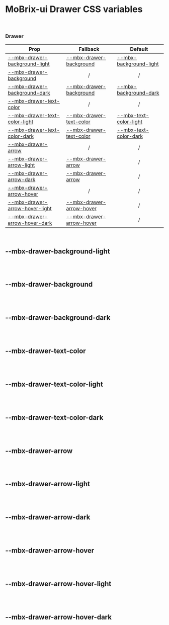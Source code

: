 # MoBrix-ui Drawer CSS variables

<br>

### Drawer

| Prop                                                            | Fallback                                            | Default                                                           |
| --------------------------------------------------------------- | --------------------------------------------------- | ----------------------------------------------------------------- |
| [--mbx-drawer-background-light](#mbx-drawer-background-light)   | [--mbx-drawer-background](#mbx-drawer-background)   | [--mbx-background-light](global-css-vars.md#mbx-background-light) |
| [--mbx-drawer-background](#mbx-drawer-background)               | <div style="text-align:center;width:100%;">/</div>  | <div style="text-align:center;width:100%;">/</div>                |
| [--mbx-drawer-background-dark](#mbx-drawer-background-dark)     | [--mbx-drawer-background](#mbx-drawer-background)   | [--mbx-background-dark](global-css-vars.md#mbx-background-dark)   |
| [--mbx-drawer-text-color](#mbx-drawer-text-color)               | <div style="text-align:center;width:100%;">/</div>  | <div style="text-align:center;width:100%;">/</div>                |
| [--mbx-drawer-text-color-light](#mbx-drawer-text-color-light)   | [--mbx-drawer-text-color](#mbx-drawer-text-color)   | [--mbx-text-color-light](global-css-vars.md#mbx-text-color-light) |
| [--mbx-drawer-text-color-dark](#mbx-drawer-text-color-dark)     | [--mbx-drawer-text-color](#mbx-drawer-text-color)   | [--mbx-text-color-dark](global-css-vars.md#mbx-text-color-dark)   |
| [--mbx-drawer-arrow](#mbx-drawer-arrow)                         | <div style="text-align:center;width:100%;">/</div>  | <div style="text-align:center;width:100%;">/</div>                |
| [--mbx-drawer-arrow-light](#mbx-drawer-arrow-light)             | [--mbx-drawer-arrow](#mbx-drawer-arrow)             | <div style="text-align:center;width:100%;">/</div>                |
| [--mbx-drawer-arrow-dark](#mbx-drawer-arrow-dark)               | [--mbx-drawer-arrow](#mbx-drawer-arrow)             | <div style="text-align:center;width:100%;">/</div>                |
| [--mbx-drawer-arrow-hover](#mbx-drawer-arrow-hover)             | <div style="text-align:center;width:100%;">/</div>  | <div style="text-align:center;width:100%;">/</div>                |
| [--mbx-drawer-arrow-hover-light](#mbx-drawer-arrow-hover-light) | [--mbx-drawer-arrow-hover](#mbx-drawer-arrow-hover) | <div style="text-align:center;width:100%;">/</div>                |
| [--mbx-drawer-arrow-hover-dark](#mbx-drawer-arrow-hover-dark)   | [--mbx-drawer-arrow-hover](#mbx-drawer-arrow-hover) | <div style="text-align:center;width:100%;">/</div>                |

<br>

## --mbx-drawer-background-light

<br>

<br>

## --mbx-drawer-background

<br>

<br>

## --mbx-drawer-background-dark

<br>

<br>

## --mbx-drawer-text-color

<br>

<br>

## --mbx-drawer-text-color-light

<br>

<br>

## --mbx-drawer-text-color-dark

<br>

<br>

## --mbx-drawer-arrow

<br>

<br>

## --mbx-drawer-arrow-light

<br>

<br>

## --mbx-drawer-arrow-dark

<br>

<br>

## --mbx-drawer-arrow-hover

<br>

<br>

## --mbx-drawer-arrow-hover-light

<br>

<br>

## --mbx-drawer-arrow-hover-dark

<br>
